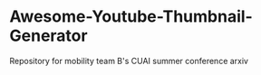 # Awesome-Youtube-Thumbnail-Generator
Repository for mobility team B's CUAI summer conference arxiv

